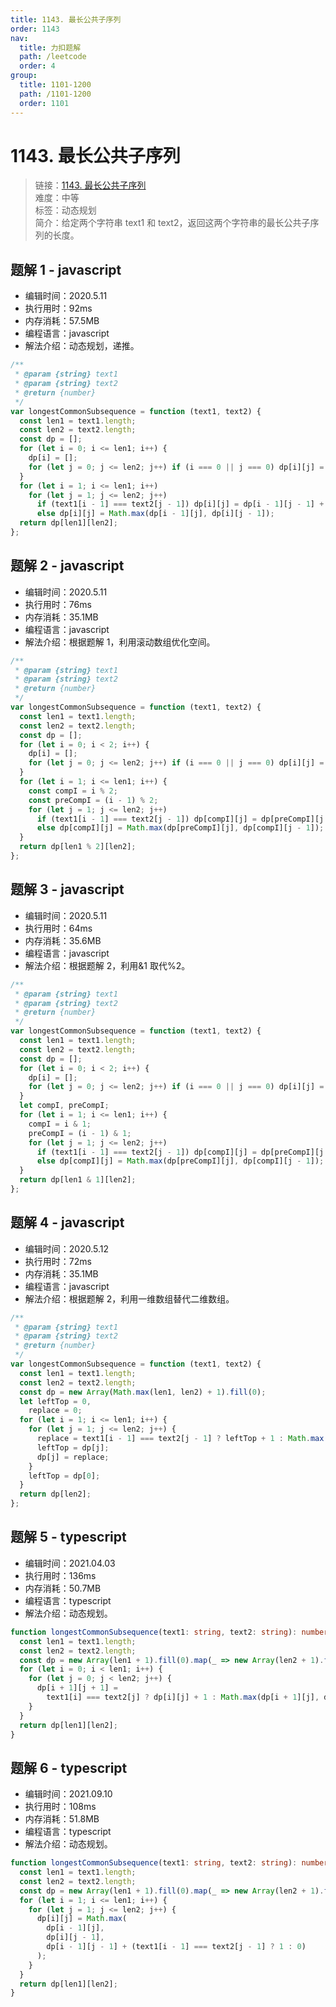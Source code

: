 ```yaml
---
title: 1143. 最长公共子序列
order: 1143
nav:
  title: 力扣题解
  path: /leetcode
  order: 4
group:
  title: 1101-1200
  path: /1101-1200
  order: 1101
---
```


# 1143. 最长公共子序列

> 链接：[1143. 最长公共子序列](https://leetcode-cn.com/problems/longest-common-subsequence/)  
> 难度：中等  
> 标签：动态规划  
> 简介：给定两个字符串 text1 和 text2，返回这两个字符串的最长公共子序列的长度。

## 题解 1 - javascript

- 编辑时间：2020.5.11
- 执行用时：92ms
- 内存消耗：57.5MB
- 编程语言：javascript
- 解法介绍：动态规划，递推。

```javascript
/**
 * @param {string} text1
 * @param {string} text2
 * @return {number}
 */
var longestCommonSubsequence = function (text1, text2) {
  const len1 = text1.length;
  const len2 = text2.length;
  const dp = [];
  for (let i = 0; i <= len1; i++) {
    dp[i] = [];
    for (let j = 0; j <= len2; j++) if (i === 0 || j === 0) dp[i][j] = 0;
  }
  for (let i = 1; i <= len1; i++)
    for (let j = 1; j <= len2; j++)
      if (text1[i - 1] === text2[j - 1]) dp[i][j] = dp[i - 1][j - 1] + 1;
      else dp[i][j] = Math.max(dp[i - 1][j], dp[i][j - 1]);
  return dp[len1][len2];
};
```

## 题解 2 - javascript

- 编辑时间：2020.5.11
- 执行用时：76ms
- 内存消耗：35.1MB
- 编程语言：javascript
- 解法介绍：根据题解 1，利用滚动数组优化空间。

```javascript
/**
 * @param {string} text1
 * @param {string} text2
 * @return {number}
 */
var longestCommonSubsequence = function (text1, text2) {
  const len1 = text1.length;
  const len2 = text2.length;
  const dp = [];
  for (let i = 0; i < 2; i++) {
    dp[i] = [];
    for (let j = 0; j <= len2; j++) if (i === 0 || j === 0) dp[i][j] = 0;
  }
  for (let i = 1; i <= len1; i++) {
    const compI = i % 2;
    const preCompI = (i - 1) % 2;
    for (let j = 1; j <= len2; j++)
      if (text1[i - 1] === text2[j - 1]) dp[compI][j] = dp[preCompI][j - 1] + 1;
      else dp[compI][j] = Math.max(dp[preCompI][j], dp[compI][j - 1]);
  }
  return dp[len1 % 2][len2];
};
```

## 题解 3 - javascript

- 编辑时间：2020.5.11
- 执行用时：64ms
- 内存消耗：35.6MB
- 编程语言：javascript
- 解法介绍：根据题解 2，利用&1 取代%2。

```javascript
/**
 * @param {string} text1
 * @param {string} text2
 * @return {number}
 */
var longestCommonSubsequence = function (text1, text2) {
  const len1 = text1.length;
  const len2 = text2.length;
  const dp = [];
  for (let i = 0; i < 2; i++) {
    dp[i] = [];
    for (let j = 0; j <= len2; j++) if (i === 0 || j === 0) dp[i][j] = 0;
  }
  let compI, preCompI;
  for (let i = 1; i <= len1; i++) {
    compI = i & 1;
    preCompI = (i - 1) & 1;
    for (let j = 1; j <= len2; j++)
      if (text1[i - 1] === text2[j - 1]) dp[compI][j] = dp[preCompI][j - 1] + 1;
      else dp[compI][j] = Math.max(dp[preCompI][j], dp[compI][j - 1]);
  }
  return dp[len1 & 1][len2];
};
```

## 题解 4 - javascript

- 编辑时间：2020.5.12
- 执行用时：72ms
- 内存消耗：35.1MB
- 编程语言：javascript
- 解法介绍：根据题解 2，利用一维数组替代二维数组。

```javascript
/**
 * @param {string} text1
 * @param {string} text2
 * @return {number}
 */
var longestCommonSubsequence = function (text1, text2) {
  const len1 = text1.length;
  const len2 = text2.length;
  const dp = new Array(Math.max(len1, len2) + 1).fill(0);
  let leftTop = 0,
    replace = 0;
  for (let i = 1; i <= len1; i++) {
    for (let j = 1; j <= len2; j++) {
      replace = text1[i - 1] === text2[j - 1] ? leftTop + 1 : Math.max(dp[j], dp[j - 1]);
      leftTop = dp[j];
      dp[j] = replace;
    }
    leftTop = dp[0];
  }
  return dp[len2];
};
```

## 题解 5 - typescript

- 编辑时间：2021.04.03
- 执行用时：136ms
- 内存消耗：50.7MB
- 编程语言：typescript
- 解法介绍：动态规划。

```typescript
function longestCommonSubsequence(text1: string, text2: string): number {
  const len1 = text1.length;
  const len2 = text2.length;
  const dp = new Array(len1 + 1).fill(0).map(_ => new Array(len2 + 1).fill(0));
  for (let i = 0; i < len1; i++) {
    for (let j = 0; j < len2; j++) {
      dp[i + 1][j + 1] =
        text1[i] === text2[j] ? dp[i][j] + 1 : Math.max(dp[i + 1][j], dp[i][j + 1]);
    }
  }
  return dp[len1][len2];
}
```

## 题解 6 - typescript

- 编辑时间：2021.09.10
- 执行用时：108ms
- 内存消耗：51.8MB
- 编程语言：typescript
- 解法介绍：动态规划。

```typescript
function longestCommonSubsequence(text1: string, text2: string): number {
  const len1 = text1.length;
  const len2 = text2.length;
  const dp = new Array(len1 + 1).fill(0).map(_ => new Array(len2 + 1).fill(0));
  for (let i = 1; i <= len1; i++) {
    for (let j = 1; j <= len2; j++) {
      dp[i][j] = Math.max(
        dp[i - 1][j],
        dp[i][j - 1],
        dp[i - 1][j - 1] + (text1[i - 1] === text2[j - 1] ? 1 : 0)
      );
    }
  }
  return dp[len1][len2];
}
```
